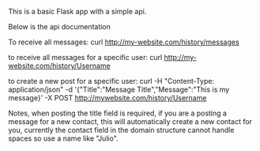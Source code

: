 This is a basic Flask app with a simple api.

Below is the api documentation

To receive all messages:
curl http://my-website.com/history/messages

to receive all messages for a specific user:
curl http://my-website.com/history/Username

to create a new post for a specific user:
curl -H "Content-Type: application/json" -d '{"Title":"Message Title","Message":"This is my message}' -X POST http://mywebsite.com/history/Username

Notes, when posting the title field is required, if you are a posting a message for a new contact, this will automatically create a new contact for you, currently
the contact field in the domain structure cannot handle spaces so use a name like "Julio".